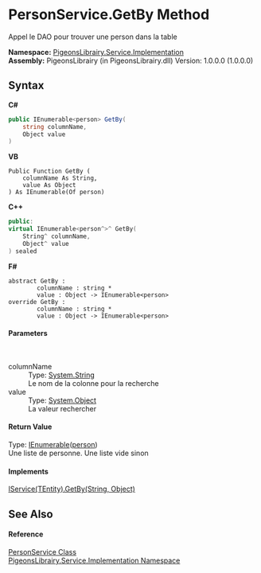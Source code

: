 # PersonService.GetBy Method 
 

Appel le DAO pour trouver une person dans la table

**Namespace:**&nbsp;<a href="61ea8cdd-bbb0-4640-7fbb-d4c259f85123">PigeonsLibrairy.Service.Implementation</a><br />**Assembly:**&nbsp;PigeonsLibrairy (in PigeonsLibrairy.dll) Version: 1.0.0.0 (1.0.0.0)

## Syntax

**C#**<br />
``` C#
public IEnumerable<person> GetBy(
	string columnName,
	Object value
)
```

**VB**<br />
``` VB
Public Function GetBy ( 
	columnName As String,
	value As Object
) As IEnumerable(Of person)
```

**C++**<br />
``` C++
public:
virtual IEnumerable<person^>^ GetBy(
	String^ columnName, 
	Object^ value
) sealed
```

**F#**<br />
``` F#
abstract GetBy : 
        columnName : string * 
        value : Object -> IEnumerable<person> 
override GetBy : 
        columnName : string * 
        value : Object -> IEnumerable<person> 
```


#### Parameters
&nbsp;<dl><dt>columnName</dt><dd>Type: <a href="http://msdn2.microsoft.com/en-us/library/s1wwdcbf" target="_blank">System.String</a><br />Le nom de la colonne pour la recherche</dd><dt>value</dt><dd>Type: <a href="http://msdn2.microsoft.com/en-us/library/e5kfa45b" target="_blank">System.Object</a><br />La valeur rechercher</dd></dl>

#### Return Value
Type: <a href="http://msdn2.microsoft.com/en-us/library/9eekhta0" target="_blank">IEnumerable</a>(<a href="a9ed19a7-a394-5e30-cca4-a3883320ea27">person</a>)<br />Une liste de personne. Une liste vide sinon

#### Implements
<a href="99e72a5f-f617-96e1-79ad-c9fcb156ec79">IService(TEntity).GetBy(String, Object)</a><br />

## See Also


#### Reference
<a href="82db3e61-d364-71e0-875c-84718078065b">PersonService Class</a><br /><a href="61ea8cdd-bbb0-4640-7fbb-d4c259f85123">PigeonsLibrairy.Service.Implementation Namespace</a><br />